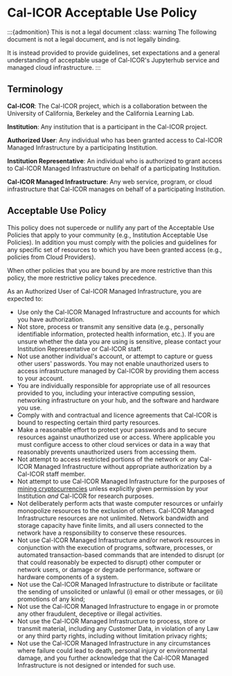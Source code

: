# Cal-ICOR Acceptable Use Policy

:::{admonition} This is not a legal document
:class: warning
The following document is not a legal document, and is not legally binding.

It is instead provided to provide guidelines, set expectations and a general
understanding of acceptable usage of Cal-ICOR's Jupyterhub service and managed
cloud infrastructure.
:::

## Terminology

**Cal-ICOR**: The Cal-ICOR project, which is a collaboration between the University
of California, Berkeley and the California Learning Lab.

**Institution**: Any institution that is a participant in the Cal-ICOR project.

**Authorized User**: Any individual who has been granted access to Cal-ICOR Managed
Infrastructure by a participating Institution.

**Institution Representative**: An individual who is authorized to grant access to
Cal-ICOR Managed Infrastructure on behalf of a participating Institution.

**Cal-ICOR Managed Infrastructure**: Any web service, program, or cloud
infrastructure that Cal-ICOR manages on behalf of a participating Institution.

## Acceptable Use Policy

This policy does not supercede or nullify any part of the Acceptable Use
Policies that apply to your community (e.g., Institution Acceptable Use
Policies).  In addition you must comply with the policies and guidelines for
any specific set of resources to which you have been granted access (e.g., 
policies from Cloud Providers).

When other policies that you are bound by are more restrictive than this
policy, the more restrictive policy takes precedence.

As an Authorized User of Cal-ICOR Managed Infrastructure, you are expected to:
- Use only the Cal-ICOR Managed Infrastructure and accounts for which you have
  authorization.
- Not store, process or transmit any sensitive data (e.g., personally
  identifiable information, protected health information, etc.).  If you are
  unsure whether the data you are using is sensitive, please contact your
  Institution Representative or Cal-ICOR staff.
- Not use another individual's account, or attempt to capture or guess other
  users' passwords.  You may not enable unauthorized users to access
  infrastructure managed by Cal-ICOR by providing them access to your account.
- You are individually responsible for appropriate use of all resources
  provided to you, including your interactive computing session, networking
  infrastructure on your hub, and the software and hardware you use.
- Comply with and contractual and licence agreements that Cal-ICOR is bound to
  respecting certain third party resources.
- Make a reasonable effort to protect your passwords and to secure resources
  against unauthorized use or access.  Where applicable you must configure
  access to other cloud services or data in a way that reasonably prevents
  unauthorized users from accessing them.
- Not attempt to access restricted portions of the network or any Cal-ICOR
  Managed Infrastructure without appropriate authorization by a Cal-ICOR staff
  member.
- Not attempt to use Cal-ICOR Managed Infrastructure for the purposes of
  [mining cryptocurrencies](https://en.wikipedia.org/wiki/Cryptocurrency#Mining)
  unless explicitly given permission by your Institution *and* Cal-ICOR for
  research purposes.
- Not deliberately perform acts that waste computer resources or
  unfairly monopolize resources to the exclusion of others.  Cal-ICOR Managed
  Infrastructure resources are not unlimited.  Network bandwidth and storage
  capacity have finite limits, and all users connected to the network have a
  responsibility to conserve these resources.
- Not use Cal-ICOR Managed Infrastructure and/or network resources in
  conjunction with the execution of programs, software, processes, or automated
  transaction-based commands that are intended to disrupt (or that could
  reasonably be expected to disrupt) other computer or network users, or damage
  or degrade performance, software or hardware components of a system.
- Not use the Cal-ICOR Managed Infrastructure to distribute or facilitate the
  sending of unsolicited or unlawful (i) email or other messages, or (ii)
  promotions of any kind;
- Not use the Cal-ICOR Managed Infrastructure to engage in or promote any other
  fraudulent, deceptive or illegal activities.
- Not use the Cal-ICOR Managed Infrastructure to process, store or transmit
  material, including any Customer Data, in violation of any Law or any third
  party rights, including without limitation privacy rights;
- Not use the Cal-ICOR Managed Infrastructure in any circumstances where failure
  could lead to death, personal injury or environmental damage, and you further
  acknowledge that the Cal-ICOR Managed Infrastructure is not designed or intended
  for such use.
